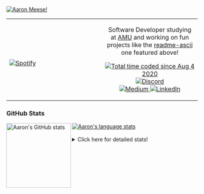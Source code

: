 [![Aaron Meese!](https://user-images.githubusercontent.com/17814535/88975338-a2aabf00-d27f-11ea-963f-8a19608716b4.png)](https://github.com/ajmeese7/readme-ascii "README ASCII")

<!-- Modified from project here: https://github.com/novatorem/novatorem -->
<table width="100%"> 
  <tr>
  <td width="50%">
      
&nbsp; <br> [![Spotify](https://ajmeese7.vercel.app/api/spotify)](https://open.spotify.com/user/ajmeese)

  </td>
  <td width="50%">
    <p align="center">
    Software Developer studying at <a href="https://www.amu.apus.edu/">AMU</a> and working on fun 
    projects like the <a href="https://github.com/ajmeese7/readme-ascii">readme-ascii</a> one featured above!
    </p>
    <p align="center">
      <a href="https://wakatime.com/@f726891d-3b02-46cd-9b60-e8c59f9e2b14">
        <img src="https://wakatime.com/badge/user/f726891d-3b02-46cd-9b60-e8c59f9e2b14.svg" alt="Total time coded since Aug 4 2020" title="WakaTime" />
      </a>
      <a href="http://link.aaronmeese.com/discord">
        <img src="https://img.shields.io/badge/discord-ajmeese7%234835-369?style=flat-square&logo=discord&logoColor=white&color=purple" alt="Discord" title="Discord">
      </a>
      <br />
      <a href="https://link.aaronmeese.com/medium">
        <img src="https://img.shields.io/badge/medium-ajmeese7-1DB954?style=flat-square&logo=medium&logoColor=white" alt="Medium" title="Medium">
      </a>
      <a href="https://link.aaronmeese.com/linkedin">
        <img src="https://img.shields.io/badge/linkedIn-aaronmeese-1DB954?style=flat-square&logo=linkedin&logoColor=white&color=blue" alt="LinkedIn" title="LinkedIn">
      </a>
    </p>
  </td>

</table>

[//]: <> (The `&nbsp;` is to have Aphelion take up more space)

### GitHub Stats ###

<a href="https://profile-summary-for-github.com/user/ajmeese7">
  <img align="left" height="170px" src="https://github-readme-stats.vercel.app/api?username=ajmeese7&show_icons=true&line_height=27&count_private=true" alt="Aaron's GitHub stats"/>
  <img src="https://github-readme-stats.vercel.app/api/top-langs/?username=ajmeese7&hide_langs_below=5&layout=compact" alt="Aaron's language stats"/>
</a>

<br />
<br />
<details>
<summary>Click here for detailed stats!</summary>

### :zap: Recent Activity
<!--START_SECTION:activity-->
1. ❗️ Opened issue [#141](https://github.com/neurobin/shc/issues/141) in [neurobin/shc](https://github.com/neurobin/shc)
2. ❗️ Opened issue [#6](https://github.com/dendronhq/template.publish.github-action/issues/6) in [dendronhq/template.publish.github-action](https://github.com/dendronhq/template.publish.github-action)
3. ❗️ Closed issue [#140](https://github.com/neurobin/shc/issues/140) in [neurobin/shc](https://github.com/neurobin/shc)
4. 🗣 Commented on [#140](https://github.com/neurobin/shc/issues/140) in [neurobin/shc](https://github.com/neurobin/shc)
5. ❗️ Opened issue [#140](https://github.com/neurobin/shc/issues/140) in [neurobin/shc](https://github.com/neurobin/shc)
<!--END_SECTION:activity-->

### 🧐 Waka Stats
<!--START_SECTION:waka-->
![Code Time](http://img.shields.io/badge/Code%20Time-1%2C069%20hrs%2012%20mins-blue)

**🐱 My GitHub Data** 

> 🏆 841 Contributions in the Year 2022
 > 
> 📦 342.0 kB Used in GitHub's Storage 
 > 
> 💼 Opted to Hire
 > 
> 📜 77 Public Repositories 
 > 
> 🔑 29 Private Repositories  
 > 
**I'm an Early 🐤** 

```text
🌞 Morning    258 commits    ██████░░░░░░░░░░░░░░░░░░░   23.98% 
🌆 Daytime    390 commits    █████████░░░░░░░░░░░░░░░░   36.25% 
🌃 Evening    415 commits    █████████░░░░░░░░░░░░░░░░   38.57% 
🌙 Night      13 commits     ░░░░░░░░░░░░░░░░░░░░░░░░░   1.21%

```
📅 **I'm Most Productive on Sunday** 

```text
Monday       143 commits    ███░░░░░░░░░░░░░░░░░░░░░░   13.29% 
Tuesday      160 commits    ███░░░░░░░░░░░░░░░░░░░░░░   14.87% 
Wednesday    120 commits    ██░░░░░░░░░░░░░░░░░░░░░░░   11.15% 
Thursday     153 commits    ███░░░░░░░░░░░░░░░░░░░░░░   14.22% 
Friday       117 commits    ██░░░░░░░░░░░░░░░░░░░░░░░   10.87% 
Saturday     173 commits    ████░░░░░░░░░░░░░░░░░░░░░   16.08% 
Sunday       210 commits    █████░░░░░░░░░░░░░░░░░░░░   19.52%

```


📊 **This Week I Spent My Time On** 

```text
⌚︎ Time Zone: America/New_York

💬 Programming Languages: 
Bash                     10 hrs 4 mins       ████████████░░░░░░░░░░░░░   49.49% 
Markdown                 1 hr 47 mins        ██░░░░░░░░░░░░░░░░░░░░░░░   8.8% 
TypeScript               1 hr 41 mins        ██░░░░░░░░░░░░░░░░░░░░░░░   8.3% 
PHP                      1 hr 35 mins        ██░░░░░░░░░░░░░░░░░░░░░░░   7.79% 
YAML                     1 hr 31 mins        ██░░░░░░░░░░░░░░░░░░░░░░░   7.5%

🐱‍💻 Projects: 
aaronmeese.com           5 hrs 18 mins       ██████░░░░░░░░░░░░░░░░░░░   26.11% 
karameese.com            3 hrs 37 mins       ████░░░░░░░░░░░░░░░░░░░░░   17.78% 
zork                     3 hrs 32 mins       ████░░░░░░░░░░░░░░░░░░░░░   17.41% 
meese.enterprises        3 hrs 2 mins        ███░░░░░░░░░░░░░░░░░░░░░░   14.95% 
vault                    1 hr 34 mins        ██░░░░░░░░░░░░░░░░░░░░░░░   7.74%

```

**I Mostly Code in JavaScript** 

```text
JavaScript               32 repos            ████████████░░░░░░░░░░░░░   50.0% 
HTML                     9 repos             ███░░░░░░░░░░░░░░░░░░░░░░   14.06% 
Python                   5 repos             ██░░░░░░░░░░░░░░░░░░░░░░░   7.81% 
Java                     4 repos             █░░░░░░░░░░░░░░░░░░░░░░░░   6.25% 
CSS                      3 repos             █░░░░░░░░░░░░░░░░░░░░░░░░   4.69%

```



 Last Updated on 13/06/2022 00:06:19 UTC
<!--END_SECTION:waka-->
</details>
